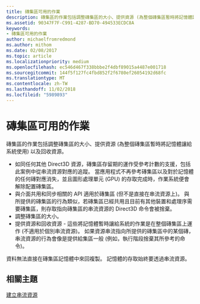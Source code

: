 ```yaml
---
title: 磚集區可用的作業
description: 磚集區的作業包括調整磚集區的大小、提供資源 (為整個磚集區暫時將記憶體讓給系統使用) 以及回收資源。
ms.assetid: 90347F7F-C991-4287-BD70-494533ECDC8A
keywords:
- 磚集區可用的作業
author: michaelfromredmond
ms.author: mithom
ms.date: 02/08/2017
ms.topic: article
ms.localizationpriority: medium
ms.openlocfilehash: ec546d467f338bbbe2f4dbf89015a4487e001718
ms.sourcegitcommit: 144f5f127fc4fbd852f2f6780ef26054192d68fc
ms.translationtype: MT
ms.contentlocale: zh-TW
ms.lasthandoff: 11/02/2018
ms.locfileid: "5989893"
---
```

# <a name="operations-available-on-tile-pools"></a>磚集區可用的作業


磚集區的作業包括調整磚集區的大小、提供資源 (為整個磚集區暫時將記憶體讓給系統使用) 以及回收資源。

-   如同任何其他 Direct3D 資源，磚集區存留期的運作受參考計數的支援，包括此案例中從串流資源對應的追蹤。 當應用程式不再參考磚集區以及對於記憶體的任何磚對應消失，並且圖形處理單元 (GPU) 的存取完成時，作業系統便會解除配置磚集區。
-   與介面共用和同步相關的 API 適用於磚集區 (但不是直接在串流資源上)。 與所提供的磚集區的行為類似，若磚集區已經共用且目前有其他裝置和處理序需要磚集區，則存取指向磚集區的串流資源的 Direct3D 命令會被捨棄。
-   調整磚集區的大小。
-   提供資源和回收資源 - 這些將記憶體暫時讓給系統的作業是在整個磚集區上運作 (不適用於個別串流資源)。 如果資源串流指向所提供的磚集區中的某個磚，串流資源的行為會像是提供給集區一般 (例如，執行階段捨棄其所參考的命令)。

資料無法直接在磚集區記憶體中來回複製。 記憶體的存取始終要透過串流資源。

## <a name="span-idrelated-topicsspanrelated-topics"></a><span id="related-topics"></span>相關主題


[建立串流資源](creating-streaming-resources.md)

 

 




